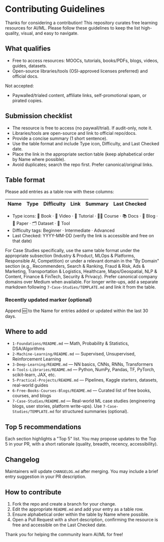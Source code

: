 # Contributing Guidelines

Thanks for considering a contribution! This repository curates free learning resources for AI/ML. Please follow these guidelines to keep the list high-quality, visual, and easy to navigate.

## What qualifies

- Free to access resources: MOOCs, tutorials, books/PDFs, blogs, videos, guides, datasets.
- Open-source libraries/tools (OSI-approved licenses preferred) and official docs.

Not accepted:
- Paywalled/trialed content, affiliate links, self-promotional spam, or pirated copies.

## Submission checklist

- The resource is free to access (no paywall/trial). If audit-only, note it.
- Libraries/tools are open-source and link to official repo/docs.
- Provide a concise summary (1 short sentence).
- Use the table format and include Type icon, Difficulty, and Last Checked date.
- Place the link in the appropriate section table (keep alphabetical order by Name where possible).
- Avoid duplicates; search the repo first. Prefer canonical/original links.

## Table format

Please add entries as a table row with these columns:

| Name | Type | Difficulty | Link | Summary | Last Checked |
|---|---|---|---|---|---|

- Type icons: 📘 Book · 🎥 Video · 📝 Tutorial · 🧑‍🏫 Course · 📚 Docs · 📰 Blog · 📄 Paper · 🗂️ Dataset · 🔧 Tool
- Difficulty tags: Beginner · Intermediate · Advanced
- Last Checked: YYYY-MM-DD (verify the link is accessible and free on that date)

For Case Studies specifically, use the same table format under the appropriate subsection (Industry & Product, MLOps & Platforms, Responsible AI, Competition) or under a relevant domain in the "By Domain" section (e.g., Recommenders, Search & Ranking, Fraud & Risk, Ads & Marketing, Transportation & Logistics, Healthcare, Maps/Geospatial, NLP & Content, Finance & FinTech, Security & Privacy). Prefer canonical company domains over Medium when available. For longer write-ups, add a separate markdown following `7-Case-Studies/TEMPLATE.md` and link it from the table.

### Recently updated marker (optional)

Append 🆕 to the Name for entries added or updated within the last 30 days.

## Where to add

- `1-Foundations/README.md` — Math, Probability & Statistics, DSA/Algorithms
- `2-Machine-Learning/README.md` — Supervised, Unsupervised, Reinforcement Learning
- `3-Deep-Learning/README.md` — NN basics, CNNs, RNNs, Transformers
- `4-Tools-Libraries/README.md` — Python, NumPy, Pandas, TF, PyTorch, scikit-learn, JAX, etc.
- `5-Practical-Projects/README.md` — Pipelines, Kaggle starters, datasets, real-world guides
- `6-Free-Books-Courses-Blogs/README.md` — Curated list of free books, courses, and blogs
- `7-Case-Studies/README.md` — Real-world ML case studies (engineering blogs, user stories, platform write-ups). Use `7-Case-Studies/TEMPLATE.md` for structured summaries (optional).

## Top 5 recommendations

Each section highlights a "Top 5" list. You may propose updates to the Top 5 in your PR, with a short rationale (quality, breadth, recency, accessibility).

## Changelog

Maintainers will update `CHANGELOG.md` after merging. You may include a brief entry suggestion in your PR description.

## How to contribute

1. Fork the repo and create a branch for your change.
2. Edit the appropriate `README.md` and add your entry as a table row.
3. Ensure alphabetical order within the table by Name where possible.
4. Open a Pull Request with a short description, confirming the resource is free and accessible on the Last Checked date.

Thank you for helping the community learn AI/ML for free!
